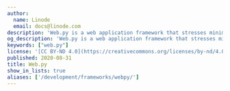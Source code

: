 ```yaml
---
author:
  name: Linode
  email: docs@linode.com
description: 'Web.py is a web application framework that stresses minimalism, flexibility, rapid application development, and straight-forward application development.'
og_description: 'Web.py is a web application framework that stresses minimalism, flexibility, rapid application development, and straight-forward application development.'
keywords: ["web.py"]
license: '[CC BY-ND 4.0](https://creativecommons.org/licenses/by-nd/4.0)'
published: 2020-08-31
title: Web.py
show_in_lists: true
aliases: ['/development/frameworks/webpy/']
---
```


